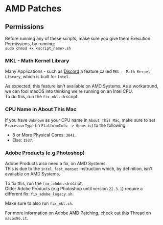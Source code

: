 # AMD Patches

## Permissions

Before running any of these scripts, make sure you give them Execution Permissions, by running:<br>
`sudo chmod +x <script_name>.sh`

### MKL - Math Kernel Library

Many Applications - such as [Discord](https://discord.com) a feature called `MKL - Math Kernel Library`, which is built for `Intel`.

As expected, this feature isn't available on AMD Systems. As a workaround, we can fool macOS into thinking we're running on an Intel CPU.<br>
To do this, run the `fix_mkl.sh` script.

### CPU Name in About This Mac

If you have `Unknown` as your CPU name in `About This Mac`, make sure to set `ProcessorType` (in `PlatformInfo -> Generic`) to the following:

- 8 or More Physical Cores: `3841`.
- Else: `1537`.

### Adobe Products (e.g Photoshop)

Adobe Products also need a fix, on AMD Systems.<br>
This is due to the `intel_fast_memset` instruction which, by definition, isn't available on AMD Systems.

To fix this, run the `fix_adobe.sh` script.<br>
Older Adobe Products (e.g Photoshop until version `22.3.1`) require a different fix: `fix_adobe_legacy.sh`.

Make sure to also run `fix_mkl.sh`.

For more information on Adobe AMD Patching, check out [this](https://macos86.it/topic/4822-wip-photoshop-after-effects-cc-2021-premiere-pro-cc-2021-154-amd-hackintosh-fix/) Thread on `macos86.it`.